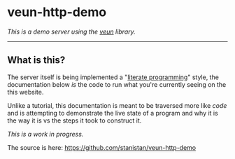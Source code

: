 # veun-http-demo

_This is a demo server using the [veun][veun] library._

---

## What is this?

The server itself is being implemented a "[literate
programming][lit-prog]" style, the documentation below
_is_ the code to run what you're currently seeing on the
this website.

Unlike a tutorial, this documentation is meant to be traversed
more like _code_ and is attempting to demonstrate the live
state of a program and why it is the way it is vs the steps
it took to construct it.

_This is a work in progress._

The source is here:
<https://github.com/stanistan/veun-http-demo>

[veun]: https://github.com/stanistan/veun
[lit-prog]: https://en.wikipedia.org/wiki/Literate_programming
